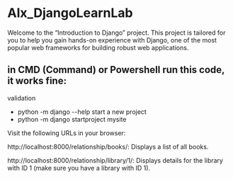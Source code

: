 # Alx_DjangoLearnLab
Welcome to the “Introduction to Django” project. This project is tailored for you to help you gain hands-on experience with Django, one of the most popular web frameworks for building robust web applications. 



## in CMD (Command) or Powershell run this code, it works fine:

validation
- python -m django --help
start a new project
- python -m django startproject mysite




Visit the following URLs in your browser:

http://localhost:8000/relationship/books/: Displays a list of all books.

http://localhost:8000/relationship/library/1/: Displays details for the library with ID 1 (make sure you have a library with ID 1).